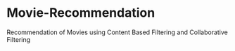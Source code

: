 # Movie-Recommendation
Recommendation of Movies using Content Based Filtering and Collaborative Filtering
